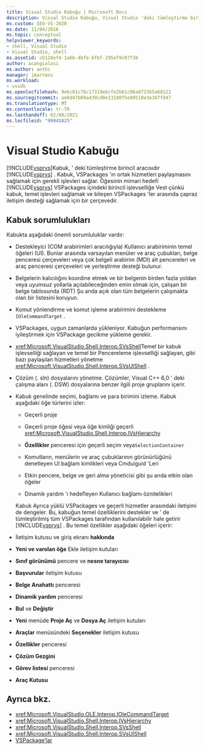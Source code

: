 ```yaml
---
title: Visual Studio Kabuğu | Microsoft Docs
description: Visual Studio Kabuğu, Visual Studio 'daki tümleştirme birincil aracısıdır ve temel işlevleri sağlar ve VSPackages 'ler arasında çapraz iletişimi destekler.
ms.custom: SEO-VS-2020
ms.date: 11/04/2016
ms.topic: conceptual
helpviewer_keywords:
- shell, Visual Studio
- Visual Studio, shell
ms.assetid: cb124ef4-1a6b-4bfe-bfbf-295ef9c07f36
author: acangialosi
ms.author: anthc
manager: jmartens
ms.workload:
- vssdk
ms.openlocfilehash: 9ebc01c76c17319ebcfe2b61c06a6f2365a68122
ms.sourcegitcommit: ae6d47b09a439cd0e13180f5e89510e3e347fd47
ms.translationtype: MT
ms.contentlocale: tr-TR
ms.lasthandoff: 02/08/2021
ms.locfileid: "99941625"
---
```

# <a name="visual-studio-shell"></a>Visual Studio Kabuğu
[!INCLUDE[vsprvs](../../code-quality/includes/vsprvs_md.md)]Kabuk, ' deki tümleştirme birincil aracısıdır [!INCLUDE[vsprvs](../../code-quality/includes/vsprvs_md.md)] . Kabuk, VSPackages 'ın ortak hizmetleri paylaşmasını sağlamak için gerekli işlevleri sağlar. Öğesinin mimari hedefi [!INCLUDE[vsprvs](../../code-quality/includes/vsprvs_md.md)] VSPackages içindeki birincil işlevselliğe Vest çünkü kabuk, temel işlevleri sağlamak ve bileşen VSPackages 'ler arasında çapraz iletişim desteği sağlamak için bir çerçevedir.

## <a name="shell-responsibilities"></a>Kabuk sorumlulukları
 Kabukta aşağıdaki önemli sorumluluklar vardır:

- Destekleyici (COM arabirimleri aracılığıyla) Kullanıcı arabiriminin temel öğeleri (UI). Bunlar arasında varsayılan menüler ve araç çubukları, belge penceresi çerçeveleri veya çok belgeli arabirim (MDI) alt pencereleri ve araç penceresi çerçeveleri ve yerleştirme desteği bulunur.

- Belgelerin kalıcılığını koordine etmek ve bir belgenin birden fazla yoldan veya uyumsuz yollarla açılabileceğinden emin olmak için, çalışan bir belge tablosunda (RDT) Şu anda açık olan tüm belgelerin çalışmakta olan bir listesini koruyun.

- Komut yönlendirme ve komut işleme arabirimini destekleme `IOleCommandTarget` .

- VSPackages, uygun zamanlarda yükleniyor. Kabuğun performansını iyileştirmek için VSPackage gecikme yükleme gerekir.

- <xref:Microsoft.VisualStudio.Shell.Interop.SVsShell>Temel bir kabuk işlevselliği sağlayan ve temel bir Pencereleme işlevselliği sağlayan, gibi bazı paylaşılan hizmetleri yönetme <xref:Microsoft.VisualStudio.Shell.Interop.SVsUIShell> .

- Çözüm (. sln) dosyalarını yönetme. Çözümler, Visual C++ 6,0 ' deki çalışma alanı (. DSW) dosyalarına benzer ilgili proje gruplarını içerir.

- Kabuk genelinde seçimi, bağlamı ve para birimini izleme. Kabuk aşağıdaki öğe türlerini izler:

  - Geçerli proje

  - Geçerli proje öğesi veya öğe kimliği geçerli <xref:Microsoft.VisualStudio.Shell.Interop.IVsHierarchy>

  - **Özellikler** penceresi için geçerli seçim veya`SelectionContainer`

  - Komutların, menülerin ve araç çubuklarının görünürlüğünü denetleyen UI bağlam kimlikleri veya Cmduiguid 'Leri

  - Etkin pencere, belge ve geri alma yöneticisi gibi şu anda etkin olan öğeler

  - Dinamik yardım 'ı hedefleyen Kullanıcı bağlamı öznitelikleri

  Kabuk Ayrıca yüklü VSPackages ve geçerli hizmetler arasındaki iletişimi de dengeler. Bu, kabuğun temel özelliklerini destekler ve ' de tümleştirilmiş tüm VSPackages tarafından kullanılabilir hale getirir [!INCLUDE[vsprvs](../../code-quality/includes/vsprvs_md.md)] . Bu temel özellikler aşağıdaki öğeleri içerir:

- İletişim kutusu ve giriş ekranı **hakkında**

- **Yeni ve varolan öğe** Ekle iletişim kutuları

- **Sınıf görünümü** pencere ve **nesne tarayıcısı**

- **Başvurular** iletişim kutusu

- **Belge Anahattı** penceresi

- **Dinamik yardım** penceresi

- **Bul** ve **Değiştir**

- **Yeni** menüde **Proje Aç** ve **Dosya Aç** iletişim kutuları

- **Araçlar** menüsündeki **Seçenekler** iletişim kutusu

- **Özellikler** penceresi

- **Çözüm Gezgini**

- **Görev listesi** penceresi

- **Araç Kutusu**

## <a name="see-also"></a>Ayrıca bkz.
- <xref:Microsoft.VisualStudio.OLE.Interop.IOleCommandTarget>
- <xref:Microsoft.VisualStudio.Shell.Interop.IVsHierarchy>
- <xref:Microsoft.VisualStudio.Shell.Interop.SVsShell>
- <xref:Microsoft.VisualStudio.Shell.Interop.SVsUIShell>
- [VSPackage’lar](../../extensibility/internals/vspackages.md)
